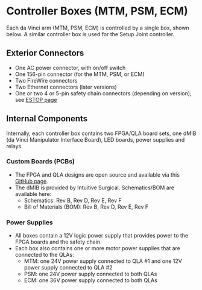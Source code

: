 # Controller Boxes (MTM, PSM, ECM)

Each da Vinci arm (MTM, PSM, ECM) is controlled by a single box, shown below. A similar controller box is used for the Setup Joint controller.

## Exterior Connectors
* One AC power connector, with on/off switch
* One 156-pin connector (for the MTM, PSM, or ECM)
* Two FireWire connectors
* Two Ethernet connectors (later versions)
* One or two 4 or 5-pin safety chain connectors (depending on version); see [ESTOP page](/jhu-dvrk/sawIntuitiveResearchKit/wiki/ESTOP)

## Internal Components 

Internally, each controller box contains two FPGA/QLA board sets, one dMIB (da Vinci Manipulator Interface Board), LED boards, power supplies and relays.

### Custom Boards (PCBs)
* The FPGA and QLA designs are open source and available via this [GitHub page](http://jhu-cisst.github.io/mechatronics/).
* The dMIB is provided by Intuitive Surgical. Schematics/BOM are available here:
  * Schematics: Rev B, Rev D, Rev E, Rev F
  * Bill of Materials (BOM): Rev B, Rev D, Rev E, Rev F

### Power Supplies
* All boxes contain a 12V logic power supply that provides power to the FPGA boards and the safety chain.
* Each box also contains one or more motor power supplies that are connected to the QLAs:
  * MTM: one 24V power supply connected to QLA #1 and one 12V power supply connected to QLA #2
  * PSM: one 24V power supply connected to both QLAs
  * ECM: one 36V power supply connected to both QLAs